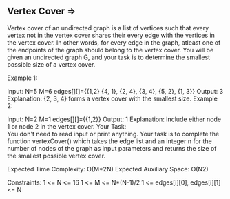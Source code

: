 Vertex Cover  =>
------------


Vertex cover of an undirected graph is a list of vertices such that every vertex not in the vertex cover shares their every edge with the vertices in the vertex cover. In other words, for every edge in the graph, atleast one of the endpoints of the graph should belong to the vertex cover. You will be given an undirected graph G, and your task is to determine the smallest possible size of a vertex cover.

Example 1:

Input:
N=5
M=6
edges[][]={{1,2}
           {4, 1},
           {2, 4},
           {3, 4},
           {5, 2},
           {1, 3}}
Output:
3
Explanation:
{2, 3, 4} forms a vertex cover
with the smallest size.
Example 2:

Input:
N=2
M=1
edges[][]={{1,2}} 
Output: 
1 
Explanation: 
Include either node 1 or node 2
in the vertex cover.
Your Task:  
You don't need to read input or print anything. Your task is to complete the function vertexCover() which takes the edge list and an integer n for the number of nodes of the graph as input parameters and returns the size of the smallest possible vertex cover.

Expected Time Complexity: O(M*2N)
Expected Auxiliary Space: O(N2)

 Constraints:
1 <= N <= 16
1 <= M <= N*(N-1)/2
1 <= edges[i][0], edges[i][1] <= N
